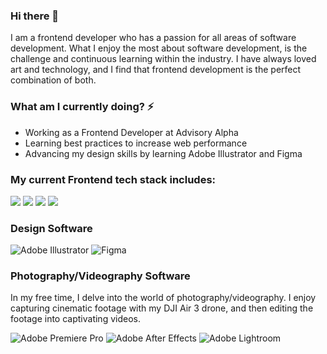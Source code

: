 ### Hi there 👋 
I am a frontend developer who has a passion for all areas of software development. What I enjoy the most about software development, is the challenge and continuous learning within the industry. I have always loved art and technology, and I find that frontend development is the perfect combination of both.

### What am I currently doing? ⚡️
- Working as a Frontend Developer at Advisory Alpha
- Learning best practices to increase web performance
- Advancing my design skills by learning Adobe Illustrator and Figma


### My current Frontend tech stack includes:
<img src="https://img.shields.io/badge/JavaScript-yellow?logo=JavaScript&logoColor=white&style=ShieldStyle" /> <img src="https://img.shields.io/badge/React-61DAFB?logo=React&logoColor=white&style=ShieldStyle" /> <img src="https://img.shields.io/badge/Tailwind.css-06B6D4?logo=Tailwind+CSS&logoColor=white&style=ShieldStyle" /> <img src="https://img.shields.io/badge/Next.js-000000?logo=Next+JS&logoColor=white&style=ShieldStyle" />

### Design Software
![Adobe Illustrator](https://img.shields.io/badge/adobe%20illustrator-%23FF9A00.svg?style=for-the-badge&logo=adobe%20illustrator&logoColor=white)
![Figma](https://img.shields.io/badge/figma-%23F24E1E.svg?style=for-the-badge&logo=figma&logoColor=white)

### Photography/Videography Software
In my free time, I delve into the world of photography/videography. I enjoy capturing cinematic footage with my DJI Air 3 drone, and then editing the footage into captivating videos.

![Adobe Premiere Pro](https://img.shields.io/badge/Adobe%20Premiere%20Pro-9999FF?style=for-the-badge&logo=Adobe%20Premiere%20Pro&logoColor=white)
![Adobe After Effects](https://img.shields.io/badge/Adobe%20after%20affects-CF96FD?style=for-the-badge&logo=Adobe%20after%20effects&logoColor=393665)
![Adobe Lightroom](https://img.shields.io/badge/Adobe%20Lightroom-31A8FF?style=for-the-badge&logo=Adobe%20Lightroom&logoColor=white)


<!--
**atrain42/atrain42** is a ✨ _special_ ✨ repository because its `README.md` (this file) appears on your GitHub profile.

Here are some ideas to get you started:

- 🔭 I’m currently working on ...
- 🌱 I’m currently learning ...
- 👯 I’m looking to collaborate on ...
- 🤔 I’m looking for help with ...
- 💬 Ask me about ...
- 📫 How to reach me: ...
- 😄 Pronouns: ...
- ⚡ Fun fact: ...
-->
